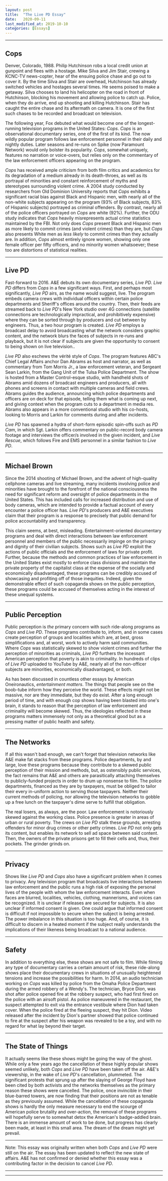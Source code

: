 ```yaml
---
layout: post
title:  "The Live PD Essay"
date:   2020-09-11
last_modified_at: 2019-10-10
categories: [Essays]
---
```

---
## **Cops** 


Denver, Colorado, 1988. Philip Hutchinson robs a local credit union at gunpoint and flees with a hostage. Mike Silva and Jim Stair, crewing a KCNC-TV news-copter, hear of the ensuing police chase and go out to cover it. By the time Silva and Stair are overhead, Hutchinson has already switched vehicles and hostages several times. He seems poised to make a getaway. Silva chooses to land his helicopter on the road in front of Hutchinson, blocking his movement and allowing police to catch up. Police, when they do arrive, end up shooting and killing Hutchinson. Stair has caught the entire chase and its aftermath on camera. It is one of the first such chases to be recorded and broadcast on television.

The following year, Fox debuted what would become one of the longest-running television programs in the United States: _Cops_. _Cops_ is an observational documentary series, one of the first of its kind. The now wildly popular program follows law enforcement personnel in their daily and nightly duties. Later seasons and re-runs on Spike (now Paramount Network) would only bolster its popularity. _Cops_, somewhat uniquely, features no narration or voice-overs, but relies only on the commentary of the law enforcement officers appearing on the program.

_Cops_ has received ample criticism from both film critics and academics for its degradation of a medium already in its death-throes, as well as its portrayal of minorities and constant reinforcement of myths and stereotypes surrounding violent crime. A 2004 study conducted by researchers from Old Dominion University reports that _Cops_ exhibits a significant racial bias against Black and Hispanic men, with nearly all of the non-white subjects appearing on the program (93% of Black subjects, 83% of Hispanic subjects) portrayed as criminal offenders. By contrast, nearly all of the police officers portrayed on _Cops_ are white (92%). Further, the ODU study indicates that _Cops_ heavily misrepresents actual crime statistics maintained by the FBI. Not only does _Cops_ present Black and Hispanic men as more likely to commit crimes (and violent crimes) than they are, but _Cops_ also presents White men as _less likely_ to commit crimes than they actually are. In addition, _Cops_ almost entirely ignore women, showing only one female officer per fifty officers, and no minority women whatsoever; these too are distortions of statistical realities.

---

## **Live PD** 

Fast-forward to 2016. A&amp;E debuts its own documentary series, _Live PD_. _Live PD_ differs from _Cops_ in a few significant ways. First, and perhaps most significantly, _Live PD_ airs, as the name would suggest, live. The program embeds camera crews with individual officers within certain police departments and Sheriff&#39;s offices around the country. Then, their feeds are streamed back to _Live PD_&#39;s New York studio over 4G connections (satellite connections are technologically impractical, and prohibitively expensive) where they can be sorted through by producers and cut between by engineers. Thus, a two hour program is created. _Live PD_ employs a broadcast delay to avoid broadcasting what the network considers graphic content, and the network blurs the faces of subjects in re-runs and playback, but it is not clear if subjects are given the opportunity to consent to being shown on live television..

_Live PD_ also eschews the vérité style of _Cops_. The program features ABC&#39;s Chief Legal Affairs anchor Dan Abrams as host and narrator, as well as commentary from Tom Morris Jr., a law enforcement veteran, and Sergeant Sean Larkin, from the Gang Unit of the Tulsa Police Department. The show is hosted from a Master Control-esque studio, with handheld shots of Abrams amid dozens of broadcast engineers and producers, all with phones and screens in contact with multiple cameras and field crews. Abrams guides the audience, announcing which police departments and officers are on deck for that episode, telling them what is coming up next, and giving context when the program cuts to a department in media res. Abrams also appears in a more conventional studio with his co-hosts, looking to Morris and Larkin for comments during and after incidents.

_Live PD_ has spawned a hydra of short-form episodic spin-offs such as _PD Cam_, in which Sgt. Larkin offers commentary on public-record body camera footage and interviews the officer/s involved in the given incident, and _Live Rescue_, which follows Fire and EMS personnel in a similar fashion to _Live PD_.

---

## **Michael Brown**

Since the 2014 shooting of Michael Brown, and the advent of high-quality cellphone cameras and live streaming, many incidents involving police and minorities have brought to the forefront of the national consciousness the need for significant reform and oversight of police departments in the United States. This has included calls for increased distribution and use of body cameras, which are intended to provide a factual account of every encounter a police officer has. _Live PD_&#39;s producers and A&amp;E executives claim that their program is a response to precisely that public demand for police accountability and transparency.

This claim seems, at best, misleading. Entertainment-oriented documentary programs and deal with direct interactions between law enforcement personnel and members of the public necessarily impinge on the privacy and dignity of their civilian subjects. Shows such as _Live PD_ exploit the actions of public officials and the enforcement of laws for private profit. Further, because the methods and common practices of law enforcement in the United States exist mostly to enforce class divisions and maintain the private property of the capitalist class at the expense of the socially and economically disadvantaged, these programs can be credibly accused of showcasing and profiting off of those inequities. Indeed, given the demonstrable effect of such copaganda shows on the public perception, these programs could be accused of themselves acting in the interest of these unequal systems.

---

## **Public Perception**

Public perception is _the_ primary concern with such ride-along programs as _Cops_ and _Live PD_. These programs contribute to, inform, and in some cases create perception of groups and localities which are, at best, gross simplifications and, at worst, work to actively harm said communities. Where _Cops_ was statistically skewed to show violent crimes and further the perception of minorities as criminals, _Live PD_ furthers the incessant American perception that poverty is akin to criminality. In hundreds of clips of _Live PD_ uploaded to YouTube by A&amp;E, nearly all of the non-officer subjects are minorities, economically disadvantaged, or both.

As has been discussed in countless other essays by American Oneironautics, _entertainment matters_. The things that people see on the boob-tube inform how they perceive the world. These effects might not be massive, nor are they immediate, but they do exist. After a long enough period of time, and with enough cop shows having been blasted into one&#39;s brain, it stands to reason that the perception of law enforcement and criminality will become skewed. Thus, the ideologies reflected in these programs matters immensely not only as a theoretical good but as a pressing matter of public health and safety.

---

## **The Networks**

If all this wasn&#39;t bad enough, we can&#39;t forget that television networks like A&amp;E make fat stacks from these programs. Police departments, by and large, love these programs because they contribute to a skewed public perception of their mission and methods, but, as ostensibly public services, the fact remains that A&amp;E and others are parasitically attaching themselves to publicly-funded projects in order to drum up nonsense to film. The police departments, financed as they are by taxpayers, must be obliged to tailor their every in-uniform action to serving those taxpayers. Neither their current methods of policing, nor allowing the television networks to gobble up a free lunch on the taxpayer&#39;s dime serve to fulfill that obligation.

The real losers, as always, are the poor. Law enforcement is notoriously skewed against the working class. Police presence is greater in areas of urban or rural poverty. The crews on _Live PD_ stalk these grounds, arresting offenders for minor drug crimes or other petty crimes. _Live PD_ not only gets its content, but enables its network to sell ad space between said content. Then, the owners of the private prisons get to fill their cells and, thus, their pockets. The grinder grinds on.

---

## **Privacy**

Shows like _Live PD_ and _Cops_ also have a significant problem when it comes to privacy. Any television program that broadcasts live interactions between law enforcement and the public runs a high risk of exposing the personal lives of the people with whom the law enforcement interacts. Even when faces are blurred, localities, vehicles, clothing, mannerisms, and voices can be recognized. It is unclear if releases are secured for subjects. It is also unclear if informed consent is given. One could argue that informed consent is difficult if not impossible to secure when the subject is being arrested. The power imbalance in this situation is too huge. And, of course, it is difficult to discern in a heated moment if the subject really understands the implications of their likeness being broadcast to a national audience.

---

## **Safety**

In addition to everything else, these shows are not safe to film. While filming any type of documentary carries a certain amount of risk, these ride-along shows place their documentary crews in situations of unusually heightened tensions and increase the possibilities for harm. In 2014, an audio technician working on _Cops_ was killed by police from the Omaha Police Department during the armed robbery of a Wendy&#39;s. The technician, Bryce Dion, was shot after police opened fire at the robbery suspect, who had first fired on the police with an airsoft pistol. As police maneuvered in the restaurant, the suspect attempted to exit via the entrance vestibule where Dion had taken cover. When the police fired at the fleeing suspect, they hit Dion. Video released after the incident by Dion&#39;s partner showed that police continued to fire at the suspect after his weapon was revealed to be a toy, and with no regard for what lay beyond their target.

---

## **The State of Things**

It actually seems like these shows might be going the way of the ghost. While only a few years ago the cancellation of these highly popular shows seemed unlikely, both _Cops_ and _Live PD_ have been taken off the air. A&amp;E&#39;s viewership, in the wake of _Live PD_&#39;s cancellation, plummeted. The significant protests that sprung up after the slaying of George Floyd have been cited by both activists and the networks themselves as the primary reason these shows were cancelled. The police, once invincible in their blue-barred towers, are now finding that their positions are not as tenable as they previously assumed. While the cancellation of these copaganda shows is hardly the only measure necessary to end the scourge of American police brutality and over-action, the removal of these programs will hopefully serve to somewhat detox the American&#39;s badge-addled brain. There is an immense amount of work to be done, but progress has clearly been made, at least in this small area. The dream of the dream might yet prevail.

---

Note: This essay was originally written when both _Cops_ and _Live PD_ were still on the air. The essay has been updated to reflect the new state of affairs. A&amp;E has not confirmed or denied whether this essay was a contributing factor in the decision to cancel  _Live PD_.

---
---